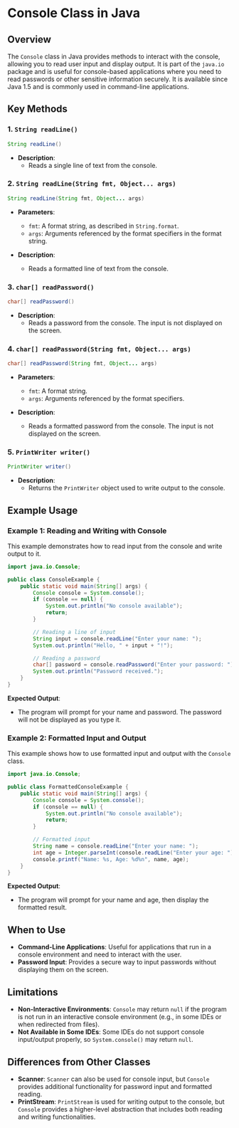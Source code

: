 # Console Class in Java

## Overview

The `Console` class in Java provides methods to interact with the console, allowing you to read user input and display output. It is part of the `java.io` package and is useful for console-based applications where you need to read passwords or other sensitive information securely. It is available since Java 1.5 and is commonly used in command-line applications.

## Key Methods

### 1. `String readLine()`

```java
String readLine()
```

- **Description**:
  - Reads a single line of text from the console.

### 2. `String readLine(String fmt, Object... args)`

```java
String readLine(String fmt, Object... args)
```

- **Parameters**:

  - `fmt`: A format string, as described in `String.format`.
  - `args`: Arguments referenced by the format specifiers in the format string.

- **Description**:
  - Reads a formatted line of text from the console.

### 3. `char[] readPassword()`

```java
char[] readPassword()
```

- **Description**:
  - Reads a password from the console. The input is not displayed on the screen.

### 4. `char[] readPassword(String fmt, Object... args)`

```java
char[] readPassword(String fmt, Object... args)
```

- **Parameters**:

  - `fmt`: A format string.
  - `args`: Arguments referenced by the format specifiers.

- **Description**:
  - Reads a formatted password from the console. The input is not displayed on the screen.

### 5. `PrintWriter writer()`

```java
PrintWriter writer()
```

- **Description**:
  - Returns the `PrintWriter` object used to write output to the console.

## Example Usage

### Example 1: Reading and Writing with Console

This example demonstrates how to read input from the console and write output to it.

```java
import java.io.Console;

public class ConsoleExample {
    public static void main(String[] args) {
        Console console = System.console();
        if (console == null) {
            System.out.println("No console available");
            return;
        }

        // Reading a line of input
        String input = console.readLine("Enter your name: ");
        System.out.println("Hello, " + input + "!");

        // Reading a password
        char[] password = console.readPassword("Enter your password: ");
        System.out.println("Password received.");
    }
}
```

**Expected Output**:

- The program will prompt for your name and password. The password will not be displayed as you type it.

### Example 2: Formatted Input and Output

This example shows how to use formatted input and output with the `Console` class.

```java
import java.io.Console;

public class FormattedConsoleExample {
    public static void main(String[] args) {
        Console console = System.console();
        if (console == null) {
            System.out.println("No console available");
            return;
        }

        // Formatted input
        String name = console.readLine("Enter your name: ");
        int age = Integer.parseInt(console.readLine("Enter your age: "));
        console.printf("Name: %s, Age: %d%n", name, age);
    }
}
```

**Expected Output**:

- The program will prompt for your name and age, then display the formatted result.

## When to Use

- **Command-Line Applications**: Useful for applications that run in a console environment and need to interact with the user.
- **Password Input**: Provides a secure way to input passwords without displaying them on the screen.

## Limitations

- **Non-Interactive Environments**: `Console` may return `null` if the program is not run in an interactive console environment (e.g., in some IDEs or when redirected from files).
- **Not Available in Some IDEs**: Some IDEs do not support console input/output properly, so `System.console()` may return `null`.

## Differences from Other Classes

- **Scanner**: `Scanner` can also be used for console input, but `Console` provides additional functionality for password input and formatted reading.
- **PrintStream**: `PrintStream` is used for writing output to the console, but `Console` provides a higher-level abstraction that includes both reading and writing functionalities.
